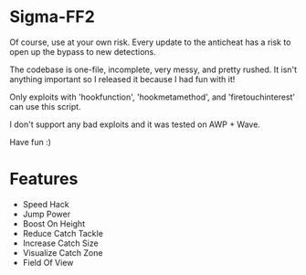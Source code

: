 # Sigma-FF2
Of course, use at your own risk. Every update to the anticheat has a risk to open up the bypass to new detections.

The codebase is one-file, incomplete, very messy, and pretty rushed. It isn't anything important so I released it because I had fun with it!

Only exploits with 'hookfunction', 'hookmetamethod', and 'firetouchinterest' can use this script. 

I don't support any bad exploits and it was tested on AWP + Wave.

Have fun :)

# Features
* Speed Hack
* Jump Power
* Boost On Height
* Reduce Catch Tackle
* Increase Catch Size
* Visualize Catch Zone
* Field Of View
